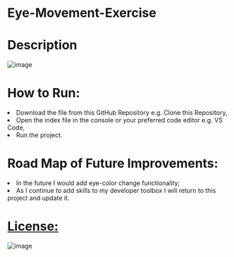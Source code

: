 # Eye-Movement-Exercise



# Description 



![image](https://user-images.githubusercontent.com/101611557/169732479-31187c46-0773-42d1-8ee4-f0bb4d61f9ca.png)



# How to Run:
<li>Download the file from this GitHub Repository e.g. Clone this Repository,
<li>Open the index file in the console or your preferred code editor e.g. VS Code, 
<li>Run the project.

# Road Map of Future Improvements: 
<li>In the future I would add eye-color change functionality;
<li>As I continue to add skills to my developer toolbox I will return to this project and update it.


  
# [License:](https://github.com/SheaTang/Eye-Movement-Exercise/blob/master/LICENSE)
  
  
  ![image](https://user-images.githubusercontent.com/101611557/170185398-1c61db2d-3c78-4529-920e-54deb25ffda5.png)
